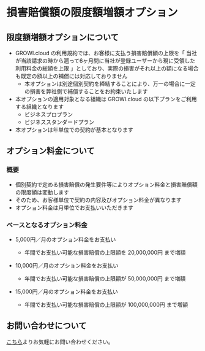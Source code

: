 # 損害賠償額の限度額増額オプション

## 限度額増額オプションについて

- GROWI.cloud の利用規約では、お客様に支払う損害賠償額の上限を「 当社が当該請求の時から遡って6ヶ月間に当社が登録ユーザーから現に受領した利用料金の総額を上限 」としており、実際の損害がそれ以上の額になる場合も既定の額以上の補償には対応しておりません
  - 本オプションは別途個別契約を締結することにより、万一の場合に一定の損害を弊社側で補償することをお約束いたします
- 本オプションの適用対象となる組織は GROWI.cloud の以下プランをご利用する組織となります
  - ビジネスプロプラン
  - ビジネススタンダードプラン
- 本オプションは年単位での契約が基本となります

## オプション料金について

### 概要

- 個別契約で定める損害賠償の発生要件等によりオプション料金と損害賠償額の限度額は変動します
- そのため、お客様単位で契約の内容及びオプション料金が異なります
- オプション料金は月単位でお支払いいただきます

### ベースとなるオプション料金

- 5,000円／月のオプション料金をお支払い
  - 年間でお支払い可能な損害賠償の上限額を 20,000,000円 まで増額

- 10,000円／月のオプション料金をお支払い
  - 年間でお支払い可能な損害賠償の上限額が 50,000,000円 まで増額

- 15,000円／月のオプション料金をお支払い
  - 年間でお支払い可能な損害賠償の上限額が 100,000,000円 まで増額

## お問い合わせについて

[こちら](https://growi.cloud/contact)よりお気軽にお問い合わせください。
